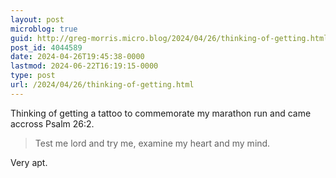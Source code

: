 ```yaml
---
layout: post
microblog: true
guid: http://greg-morris.micro.blog/2024/04/26/thinking-of-getting.html
post_id: 4044589
date: 2024-04-26T19:45:38-0000
lastmod: 2024-06-22T16:19:15-0000
type: post
url: /2024/04/26/thinking-of-getting.html
---
```

Thinking of getting a tattoo to commemorate my marathon run and came accross Psalm 26:2. 

>Test me lord and try me, examine my heart and my mind.

Very apt. 
